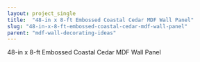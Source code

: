 ```yaml
---
layout: project_single
title:  "48-in x 8-ft Embossed Coastal Cedar MDF Wall Panel"
slug: "48-in-x-8-ft-embossed-coastal-cedar-mdf-wall-panel"
parent: "mdf-wall-decorating-ideas"
---
```

48-in x 8-ft Embossed Coastal Cedar MDF Wall Panel